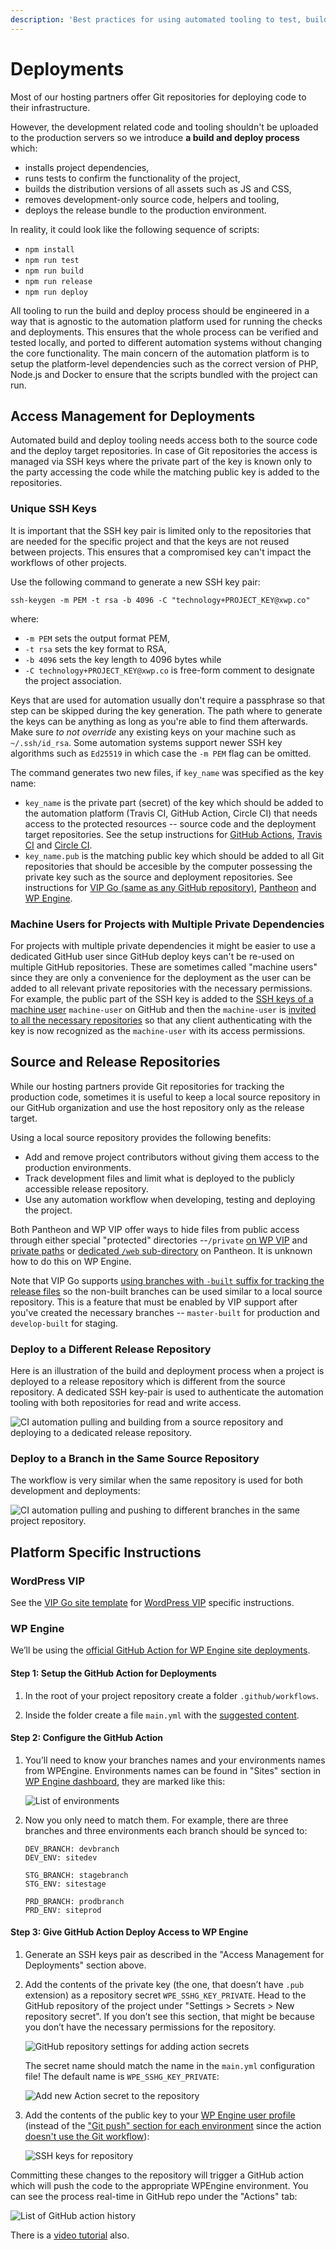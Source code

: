 ```yaml
---
description: 'Best practices for using automated tooling to test, build and deploy projects.'
---
```


# Deployments

Most of our hosting partners offer Git repositories for deploying code to their infrastructure. 

However, the development related code and tooling shouldn't be uploaded to the production servers so we introduce **a build and deploy process** which:

* installs project dependencies,
* runs tests to confirm the functionality of the project, 
* builds the distribution versions of all assets such as JS and CSS,
* removes development-only source code, helpers and tooling,
* deploys the release bundle to the production environment.

In reality, it could look like the following sequence of scripts:

* `npm install`
* `npm run test`
* `npm run build`
* `npm run release`
* `npm run deploy`

All tooling to run the build and deploy process should be engineered in a way that is agnostic to the automation platform used for running the checks and deployments. This ensures that the whole process can be verified and tested locally, and ported to different automation systems without changing the core functionality. The main concern of the automation platform is to setup the platform-level dependencies such as the correct version of PHP, Node.js and Docker to ensure that the scripts bundled with the project can run.

## Access Management for Deployments

Automated build and deploy tooling needs access both to the source code and the deploy target repositories. In case of Git repositories the access is managed via SSH keys where the private part of the key is known only to the party accessing the code while the matching public key is added to the repositories.

### Unique SSH Keys

It is important that the SSH key pair is limited only to the repositories that are needed for the specific project and that the keys are not reused between projects. This ensures that a compromised key can't impact the workflows of other projects.

Use the following command to generate a new SSH key pair:

```text
ssh-keygen -m PEM -t rsa -b 4096 -C "technology+PROJECT_KEY@xwp.co"
```

where:

* `-m PEM` sets the output format PEM,
* `-t rsa` sets the key format to RSA,
* `-b 4096` sets the key length to 4096 bytes while
* `-C technology+PROJECT_KEY@xwp.co` is free-form comment to designate the project association.

Keys that are used for automation usually don't require a passphrase so that step can be skipped during the key generation. The path where to generate the keys can be anything as long as you're able to find them afterwards. Make sure _to not override_ any existing keys on your machine such as `~/.ssh/id_rsa`. Some automation systems support newer SSH key algorithms such as `Ed25519` in which case the `-m PEM` flag can be omitted.

The command generates two new files, if `key_name` was specified as the key name:

* `key_name` is the private part \(secret\) of the key which should be added to the automation platform \(Travis CI, GitHub Action, Circle CI\) that needs access to the protected resources -- source code and the deployment target repositories. See the setup instructions for [GitHub Actions](https://github.com/marketplace/actions/checkout#usage), [Travis CI](https://docs.travis-ci.com/user/private-dependencies/#using-an-existing-key) and [Circle CI](https://circleci.com/docs/2.0/add-ssh-key/).
* `key_name.pub` is the matching public key which should be added to all Git repositories that should be accesible by the computer possessing the private key such as the source and deployment repositories. See instructions for [VIP Go \(same as any GitHub repository\)](https://docs.github.com/en/developers/overview/managing-deploy-keys), [Pantheon](https://pantheon.io/docs/ssh-keys) and [WP Engine](https://wpengine.com/support/git/#Add_SSH_Key_to_User_Portal).

### Machine Users for Projects with Multiple Private Dependencies

For projects with multiple private dependencies it might be easier to use a dedicated GitHub user since GitHub deploy keys can't be re-used on multiple GitHub repositories. These are sometimes called "machine users" since they are only a convenience for the deployment as the user can be added to all relevant private repositories with the necessary permissions. For example, the public part of the SSH key is added to the [SSH keys of a machine user](https://docs.github.com/en/github/authenticating-to-github/connecting-to-github-with-ssh/adding-a-new-ssh-key-to-your-github-account) `machine-user` on GitHub and then the `machine-user` is [invited to all the necessary repositories](https://docs.github.com/en/github/setting-up-and-managing-your-github-user-account/managing-access-to-your-personal-repositories/inviting-collaborators-to-a-personal-repository) so that any client authenticating with the key is now recognized as the `machine-user` with its access permissions.

## Source and Release Repositories

While our hosting partners provide Git repositories for tracking the production code, sometimes it is useful to keep a local source repository in our GitHub organization and use the host repository only as the release target.

Using a local source repository provides the following benefits:

* Add and remove project contributors without giving them access to the production environments.
* Track development files and limit what is deployed to the publicly accessible release repository.
* Use any automation workflow when developing, testing and deploying the project.

Both Pantheon and WP VIP offer ways to hide files from public access through either special "protected" directories --`/private` [on WP VIP](https://docs.wpvip.com/technical-references/vip-codebase/private-directory/) and [private paths](https://pantheon.io/docs/private-paths) or [dedicated `/web` sub-directory](https://pantheon.io/docs/nested-docroot) on Pantheon. It is unknown how to do this on WP Engine.

Note that VIP Go supports [using branches with `-built` suffix for tracking the release files](https://docs.wpvip.com/technical-references/development-workflow/automated-build-and-deploy/#h-pushing-code-to-branches) so the non-built branches can be used similar to a local source repository. This is a feature that must be enabled by VIP support after you've created the necessary branches -- `master-built` for production and `develop-built` for staging.

### Deploy to a Different Release Repository

Here is an illustration of the build and deployment process when a project is deployed to a release repository which is different from the source repository. A dedicated SSH key-pair is used to authenticate the automation tooling with both repositories for read and write access.

![CI automation pulling and building from a source repository and deploying to a dedicated release repository.](../.gitbook/assets/deploy-different-release-repository.svg)

### Deploy to a Branch in the Same Source Repository

The workflow is very similar when the same repository is used for both development and deployments:

![CI automation pulling and pushing to different branches in the same project repository.](../.gitbook/assets/deploy-same-site-repository.svg)

## Platform Specific Instructions

### WordPress VIP

See the [VIP Go site template](https://github.com/xwp/vip-go-site) for [WordPress VIP](https://wpvip.com/) specific instructions.

### WP Engine

We’ll be using the [official GitHub Action for WP Engine site deployments](https://github.com/marketplace/actions/deploy-wordpress-to-wp-engine). 

#### Step 1: Setup the GitHub Action for Deployments

1. In the root of your project repository create a folder `.github/workflows`.

2. Inside the folder create a file `main.yml` with the [suggested content](https://github.com/marketplace/actions/deploy-wordpress-to-wp-engine#simple-mainyml).

#### Step 2: Configure the GitHub Action

1. You’ll need to know your branches names and your environments names from WPEngine. Environments names can be found in "Sites" section in [WP Engine dashboard](https://my.wpengine.com/sites), they are marked like this:

    ![List of environments](../.gitbook/assets/wpengine-site-environments.png)

2. Now you only need to match them. For example, there are three branches and three environments each branch should be synced to:

    ```
    DEV_BRANCH: devbranch
    DEV_ENV: sitedev

    STG_BRANCH: stagebranch
    STG_ENV: sitestage

    PRD_BRANCH: prodbranch
    PRD_ENV: siteprod
    ```

#### Step 3: Give GitHub Action Deploy Access to WP Engine

1. Generate an SSH keys pair as described in the "Access Management for Deployments" section above.

2. Add the contents of the private key (the one, that doesn’t have `.pub` extension) as a repository secret `WPE_SSHG_KEY_PRIVATE`. Head to the GitHub repository of the project under "Settings > Secrets > New repository secret". If you don’t see this section, that might be because you don’t have the necessary permissions for the repository.

    ![GitHub repository settings for adding action secrets](https://user-images.githubusercontent.com/5646904/137309307-8981e7c7-7c85-4097-b132-95b1b4589d2c.png)

    The secret name should match the name in the `main.yml` configuration file! The default name is `WPE_SSHG_KEY_PRIVATE`:
  
    ![Add new Action secret to the repository](https://user-images.githubusercontent.com/5646904/137309366-8c2c678c-bc47-4141-a88c-303baddc3e3d.png)

3. Add the contents of the public key to your [WP Engine user profile](https://my.wpengine.com/ssh_keys) (instead of the ["Git push" section for each environment](https://wpengine.com/support/git/#Add_Existing_Git_User_to_Another_Environment) since the action [doesn't use the Git workflow](https://github.com/wpengine/github-action-wpe-site-deploy/blob/341ea21dfd5a340a4c808e9eafc9d2ebdb018904/entrypoint.sh#L43-L44)):

    ![SSH keys for repository](../.gitbook/assets/wpengine-user-profile-ssh-key-add.png)

Committing these changes to the repository will trigger a GitHub action which will push the code to the appropriate WPEngine environment. You can see the process real-time in GitHub repo under the "Actions" tab:

![List of GitHub action history](https://user-images.githubusercontent.com/5646904/137309670-77dd700a-65ac-497a-9332-0bce772aeb20.png)

There is a [video tutorial](https://wpengine-2.wistia.com/medias/crj1lp3qke) also.


 





